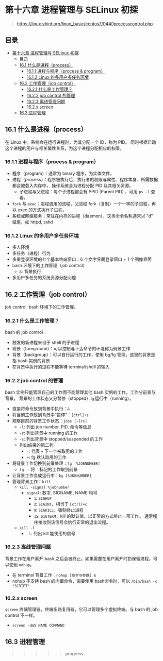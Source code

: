 # 第十六章 进程管理与 SELinux 初探

> <https://linux.vbird.org/linux_basic/centos7/0440processcontrol.php>

## 目录

- [第十六章 进程管理与 SELinux 初探](#第十六章-进程管理与-selinux-初探)
  - [目录](#目录)
  - [16.1 什么是进程（process）](#161-什么是进程process)
    - [16.1.1 进程与程序（process & program）](#1611-进程与程序process--program)
    - [16.1.2 Linux 的多用户多任务环境](#1612-linux-的多用户多任务环境)
  - [16.2 工作管理（job control）](#162-工作管理job-control)
    - [16.2.1 什么是工作管理？](#1621-什么是工作管理)
    - [16.2.2 job control 的管理](#1622-job-control-的管理)
    - [16.2.3 离线管理问题](#1623-离线管理问题)
    - [16.2.x screen](#162x-screen)
  - [16.3 进程管理](#163-进程管理)

## 16.1 什么是进程（process）

在 Linux 中，系统会在运行进程时，为其分配一个 ID，称为 PID。
同时根据启动这个进程的用户与相关属性关系，为这个进程分配相应的权限。

### 16.1.1 进程与程序（process & program）

- 程序（program）：通常为 binary 程序，为实体文件。
- 进程（process）：程序被执行后，执行者的权限与属性、程序本身、所需数据都会被载入内存中，
  操作系统会为进程分配 PID 及其相关资源。
  - 子进程与父进程：每个子进程都会有 PPID (Parent PID) ，可用 `ps -l` 查看。
- `fork` 与 `exec`：进程调用的流程，父进程 fork（复制）一个一样的子进程，再以 exec
  的方式执行子进程。
- 系统或网络服务：常驻在内存的进程（daemon），这类命令名称通常以 "d" 结尾，如 httpd, sshd

### 16.1.2 Linux 的多用户多任务环境

- 多人环境
- 多任务（进程）行为
- 多重登录环境的七个基本终端窗口：6 个文字界面登录窗口 + 1 个图像界面
- bash 环境下的工作管理（job control）
  - `&`: 背景执行
- 多用户多任务的系统资源分配问题

## 16.2 工作管理（job control）

job control: bash 环境下的工作管理。

### 16.2.1 什么是工作管理？

bash 的 job control：

- 触发的新进程来自于 shell 的子进程
- 前景（foreground）：可以控制与下达命令的环境称为前景工作
- 背景（backgroup）：可以自行运行的工作，使用 bg/fg 管理，这里的背景是指 bash 实例的背景
- 在背景中执行的进程不能等待 terminal/shell 的输入

### 16.2.2 job control 的管理

bash 实例只能管理自己的工作而不能管理其他 bash 实例的工作。工作分前景与背景，
背景的工作状态又分暂停（stopped）与运行中（running）。

- 直接将命令放到背景中执行：`&`
- 将当前工作放到背景中“暂停”：`[ctrl]+z`
- 观察目前的背景工作状态：`jobs [-lrs]`
  - `-l`: 列出 job number, PID, 命令等信息
  - `-r`: 列出背景中 running 的工作
  - `-s`: 列出背景中 stopped/suspended 的工作
  - 列出结果的第二列
    - `-`: 代表 `+` 下一个被取用的工作
    - `+`: fg 默认取用的工作
- 将背景工作切换到前景处理：`fg [%JOBNUMBER]`
  - `fg -`: 将 `-` 标记的工作取到前景
- 让背景工作变成运行中：`bg [%JOBNUMBER]`
- 管理背景工作：`kill`
  - `kill -signal %jobnumber`
    - `signal`: 数字, SIGNAME, NAME 均可
      - `1`: `SIGHUP`
      - `2`: `SIGINT`，相当于 `[ctrl]+c`
      - `9`: `SIGKILL`，强制终止进程
      - `15`: `SIGTERM`，kill 的默认值，以正常的方式终止一项工作。
        通常程序接收到该信号会执行正常的退出流程。
  - `kill -l`
    - `-l`: 列出 kill 能使用的信号

### 16.2.3 离线管理问题

背景工作在用户离开 bash 之后会被终止。如果需要在用户离开时扔保留进程，可以使用 `nohup`。

- 在 terminal 背景工作：`nohup [命令与参数] &`
- nohup 不支持 bash 的内置命令，需要使用 bash命令时，可以 `/bin/bash -c "SCRIPT"`

### 16.2.x screen

`screen` 终端管理器，终端多路复用器，它可以管理多个虚拟终端。与 bash 的 job control
不一样。

- `screen -dmS NAME COMMAND`

## 16.3 进程管理

>>>>> progress

